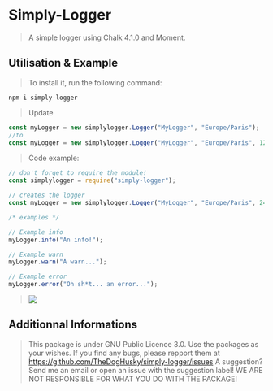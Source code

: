 # Simply-Logger

> A simple logger using Chalk 4.1.0 and Moment.

## Utilisation & Example

> To install it, run the following command:

```batch
npm i simply-logger
```

> Update

```js
const myLogger = new simplylogger.Logger("MyLogger", "Europe/Paris");
//to
const myLogger = new simplylogger.Logger("MyLogger", "Europe/Paris", 12); //12 or 24  12 = Am/ PM 24 = 24 hour clock
```

> Code example:

```js
// don't forget to require the module!
const simplylogger = require("simply-logger");

// creates the logger
const myLogger = new simplylogger.Logger("MyLogger", "Europe/Paris", 24); //change 24 to 12 for AM/PM

/* examples */

// Example info
myLogger.info("An info!");

// Example warn
myLogger.warn("A warn...");

// Example error
myLogger.error("Oh sh*t... an error...");
```
> <img src="https://cdn.discordapp.com/attachments/670181225477963776/955521229983481877/unknown.png"/>
## Additionnal Informations

> This package is under GNU Public Licence 3.0.
> Use the packages as your wishes.
> If you find any bugs, please repport them at https://github.com/TheDogHusky/simply-logger/issues
> A suggestion? Send me an email or open an issue with the suggestion label!
> WE ARE NOT RESPONSIBLE FOR WHAT YOU DO WITH THE PACKAGE!